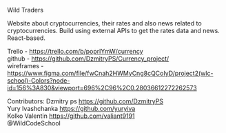 Wild Traders

Website about cryptocurrencies, their rates and also news related to cryptocurrencies.
Build using external APIs to get the rates data and news. React-based. 


Trello - https://trello.com/b/poprlYmW/currency       
github - https://github.com/DzmitryPS/Currency_project/     
wireframes - https://www.figma.com/file/fwCnah2HWMyCng8cQCoIyD/project2(wlc-school)-Colors?node-id=156%3A830&viewport=696%2C96%2C0.28036612272262573


Contributors: 
Dzmitry ps https://github.com/DzmitryPS       
Yury Ivashchanka https://github.com/yuryiva         
Kolko Valentin https://github.com/valiant9191         
@WildCodeSchool
